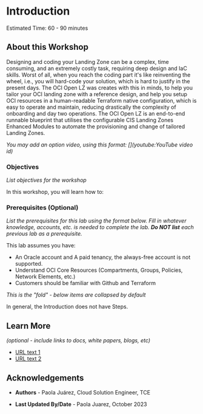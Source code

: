 # Introduction

Estimated Time: 60 - 90 minutes


## About this Workshop

Designing and coding your Landing Zone can be a complex, time consuming, and an extremely costly task, requiring deep design and IaC skills. Worst of all, when you reach the coding part it's like reinventing the wheel, i.e., you will hard-code your solution, which is hard to justify in the present days. The OCI Open LZ was creates with this in minds, to help you tailor your OCI landing zone with a reference design, and help you setup OCI resources in a human-readable Terraform native configuration, which is easy to operate and maintain, reducing drastically the complexity of onboarding and day two operations. The OCI Open LZ is an end-to-end runnable blueprint that utilises the configurable CIS Landing Zones Enhanced Modules to automate the provisioning and change of tailored Landing Zones. 

*You may add an option video, using this format: [](youtube:YouTube video id)*

  [](youtube:zNKxJjkq0Pw)

### Objectives

*List objectives for the workshop*

In this workshop, you will learn how to:


### Prerequisites (Optional)

*List the prerequisites for this lab using the format below. Fill in whatever knowledge, accounts, etc. is needed to complete the lab. **Do NOT list** each previous lab as a prerequisite.*

This lab assumes you have:
* An Oracle account and A paid tenancy, the always-free account is not supported.
* Understand OCI Core Resources (Compartments, Groups, Policies, Network Elements, etc.)
* Customers should be familiar with Github and Terraform

*This is the "fold" - below items are collapsed by default*

In general, the Introduction does not have Steps.

## Learn More

*(optional - include links to docs, white papers, blogs, etc)*

* [URL text 1](http://docs.oracle.com)
* [URL text 2](http://docs.oracle.com)

## Acknowledgements

- **Authors** - Paola Juárez, Cloud Solution Engineer, TCE 

- **Last Updated By/Date** - Paola Juarez, October 2023
